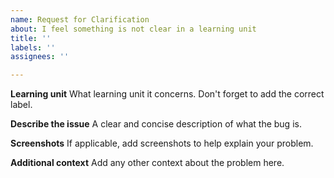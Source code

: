 ```yaml
---
name: Request for Clarification
about: I feel something is not clear in a learning unit
title: ''
labels: ''
assignees: ''

---
```


**Learning unit**
What learning unit it concerns. Don't forget to add the correct label.

**Describe the issue**
A clear and concise description of what the bug is.

**Screenshots**
If applicable, add screenshots to help explain your problem.

**Additional context**
Add any other context about the problem here.
